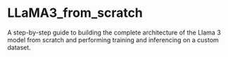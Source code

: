 # LLaMA3_from_scratch
A step-by-step guide to building the complete architecture of the Llama 3 model from scratch and performing training and inferencing on a custom dataset.
